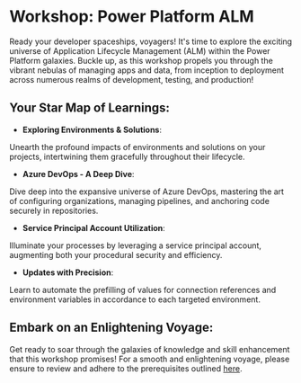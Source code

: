 # Workshop: Power Platform ALM

Ready your developer spaceships, voyagers! It's time to explore the exciting universe of Application Lifecycle Management (ALM) within the Power Platform galaxies. Buckle up, as this workshop propels you through the vibrant nebulas of managing apps and data, from inception to deployment across numerous realms of development, testing, and production!

## Your Star Map of Learnings:

- **Exploring Environments & Solutions**:

Unearth the profound impacts of environments and solutions on your projects, intertwining them gracefully throughout their lifecycle.

- **Azure DevOps - A Deep Dive**:

Dive deep into the expansive universe of Azure DevOps, mastering the art of configuring organizations, managing pipelines, and anchoring code securely in repositories.

- **Service Principal Account Utilization**:

Illuminate your processes by leveraging a service principal account, augmenting both your procedural security and efficiency.

- **Updates with Precision**:

Learn to automate the prefilling of values for connection references and environment variables in accordance to each targeted environment.
<!---
- **Piloting through Pipelines in Managed Environments**:

Engage in constructing efficient pipelines in Azure DevOps, ensuring your developmental journey is smooth and streamlined.
--->

## Embark on an Enlightening Voyage:

Get ready to soar through the galaxies of knowledge and skill enhancement that this workshop promises! For a smooth and enlightening voyage, please ensure to review and adhere to the prerequisites outlined [here](https://github.com/Katerina-Chernevskaya/alm-workshop/blob/main/CheckPrerequisites.md).
